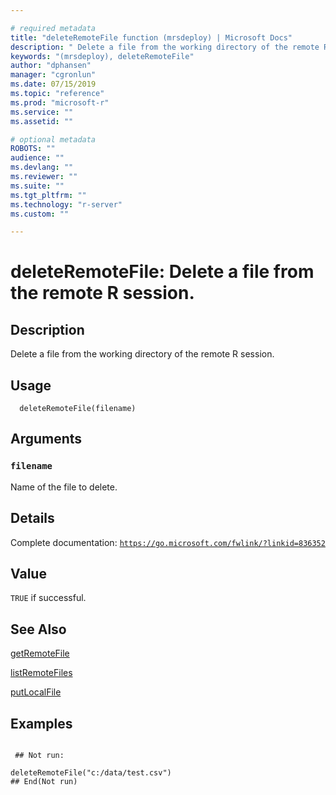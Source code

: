 ```yaml
--- 

# required metadata 
title: "deleteRemoteFile function (mrsdeploy) | Microsoft Docs" 
description: " Delete a file from the working directory of the remote R session. " 
keywords: "(mrsdeploy), deleteRemoteFile" 
author: "dphansen" 
manager: "cgronlun" 
ms.date: 07/15/2019
ms.topic: "reference" 
ms.prod: "microsoft-r" 
ms.service: "" 
ms.assetid: "" 

# optional metadata 
ROBOTS: "" 
audience: "" 
ms.devlang: "" 
ms.reviewer: "" 
ms.suite: "" 
ms.tgt_pltfrm: "" 
ms.technology: "r-server" 
ms.custom: "" 

--- 
```





 # deleteRemoteFile: Delete a file from the remote R session. 
 ## Description

Delete a file from the working directory of the remote R session.


 ## Usage

```   
  deleteRemoteFile(filename)

```

 ## Arguments



 ### `filename`
 Name of the file to delete. 



 ## Details

Complete documentation: [`https://go.microsoft.com/fwlink/?linkid=836352`](https://go.microsoft.com/fwlink/?linkid=836352)



 ## Value

`TRUE` if successful.

 ## See Also

[getRemoteFile](getRemoteFile.md)

[listRemoteFiles](listRemoteFiles.md)

[putLocalFile](putLocalFile.md)

 ## Examples

 ```

  ## Not run:

deleteRemoteFile("c:/data/test.csv")
 ## End(Not run) 
```

